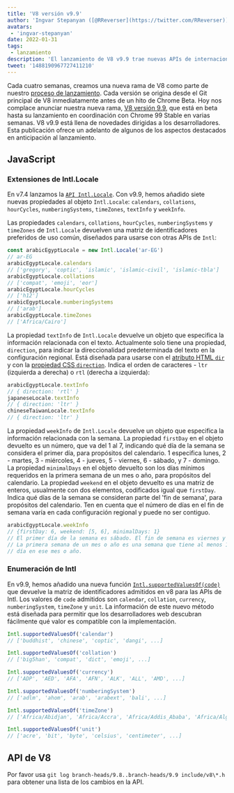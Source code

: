 ```yaml
---
title: 'V8 versión v9.9'
author: 'Ingvar Stepanyan ([@RReverser](https://twitter.com/RReverser)), en su 99%'
avatars:
 - 'ingvar-stepanyan'
date: 2022-01-31
tags:
 - lanzamiento
description: 'El lanzamiento de V8 v9.9 trae nuevas APIs de internacionalización.'
tweet: '1488190967727411210'
---
```

Cada cuatro semanas, creamos una nueva rama de V8 como parte de nuestro [proceso de lanzamiento](https://v8.dev/docs/release-process). Cada versión se origina desde el Git principal de V8 inmediatamente antes de un hito de Chrome Beta. Hoy nos complace anunciar nuestra nueva rama, [V8 versión 9.9](https://chromium.googlesource.com/v8/v8.git/+log/branch-heads/9.9), que está en beta hasta su lanzamiento en coordinación con Chrome 99 Stable en varias semanas. V8 v9.9 está llena de novedades dirigidas a los desarrolladores. Esta publicación ofrece un adelanto de algunos de los aspectos destacados en anticipación al lanzamiento.

<!--truncate-->
## JavaScript

### Extensiones de Intl.Locale

En v7.4 lanzamos la [`API Intl.Locale`](https://v8.dev/blog/v8-release-74#intl.locale). Con v9.9, hemos añadido siete nuevas propiedades al objeto `Intl.Locale`: `calendars`, `collations`, `hourCycles`, `numberingSystems`, `timeZones`, `textInfo` y `weekInfo`.

Las propiedades `calendars`, `collations`, `hourCycles`, `numberingSystems` y `timeZones` de `Intl.Locale` devuelven una matriz de identificadores preferidos de uso común, diseñados para usarse con otras APIs de `Intl`:

```js
const arabicEgyptLocale = new Intl.Locale('ar-EG')
// ar-EG
arabicEgyptLocale.calendars
// ['gregory', 'coptic', 'islamic', 'islamic-civil', 'islamic-tbla']
arabicEgyptLocale.collations
// ['compat', 'emoji', 'eor']
arabicEgyptLocale.hourCycles
// ['h12']
arabicEgyptLocale.numberingSystems
// ['arab']
arabicEgyptLocale.timeZones
// ['Africa/Cairo']
```

La propiedad `textInfo` de `Intl.Locale` devuelve un objeto que especifica la información relacionada con el texto. Actualmente solo tiene una propiedad, `direction`, para indicar la direccionalidad predeterminada del texto en la configuración regional. Está diseñada para usarse con el [atributo HTML `dir`](https://developer.mozilla.org/es/docs/Web/HTML/Global_attributes/dir) y con la [propiedad CSS `direction`](https://developer.mozilla.org/es/docs/Web/CSS/direction). Indica el orden de caracteres - `ltr` (izquierda a derecha) o `rtl` (derecha a izquierda):

```js
arabicEgyptLocale.textInfo
// { direction: 'rtl' }
japaneseLocale.textInfo
// { direction: 'ltr' }
chineseTaiwanLocale.textInfo
// { direction: 'ltr' }
```

La propiedad `weekInfo` de `Intl.Locale` devuelve un objeto que especifica la información relacionada con la semana. La propiedad `firstDay` en el objeto devuelto es un número, que va del 1 al 7, indicando qué día de la semana se considera el primer día, para propósitos del calendario. 1 especifica lunes, 2 - martes, 3 - miércoles, 4 - jueves, 5 - viernes, 6 - sábado, y 7 - domingo. La propiedad `minimalDays` en el objeto devuelto son los días mínimos requeridos en la primera semana de un mes o año, para propósitos del calendario. La propiedad `weekend` en el objeto devuelto es una matriz de enteros, usualmente con dos elementos, codificados igual que `firstDay`. Indica qué días de la semana se consideran parte del 'fin de semana', para propósitos del calendario. Ten en cuenta que el número de días en el fin de semana varía en cada configuración regional y puede no ser contiguo.

```js
arabicEgyptLocale.weekInfo
// {firstDay: 6, weekend: [5, 6], minimalDays: 1}
// El primer día de la semana es sábado. El fin de semana es viernes y sábado.
// La primera semana de un mes o año es una semana que tiene al menos 1
// día en ese mes o año.
```

### Enumeración de Intl

En v9.9, hemos añadido una nueva función [`Intl.supportedValuesOf(code)`](https://developer.mozilla.org/es/docs/Web/JavaScript/Reference/Global_Objects/Intl/supportedValuesOf) que devuelve la matriz de identificadores admitidos en v8 para las APIs de Intl. Los valores de `code` admitidos son `calendar`, `collation`, `currency`, `numberingSystem`, `timeZone` y `unit`. La información de este nuevo método está diseñada para permitir que los desarrolladores web descubran fácilmente qué valor es compatible con la implementación.

```js
Intl.supportedValuesOf('calendar')
// ['buddhist', 'chinese', 'coptic', 'dangi', ...]

Intl.supportedValuesOf('collation')
// ['big5han', 'compat', 'dict', 'emoji', ...]

Intl.supportedValuesOf('currency')
// ['ADP', 'AED', 'AFA', 'AFN', 'ALK', 'ALL', 'AMD', ...]

Intl.supportedValuesOf('numberingSystem')
// ['adlm', 'ahom', 'arab', 'arabext', 'bali', ...]

Intl.supportedValuesOf('timeZone')
// ['Africa/Abidjan', 'Africa/Accra', 'Africa/Addis_Ababa', 'Africa/Algiers', ...]

Intl.supportedValuesOf('unit')
// ['acre', 'bit', 'byte', 'celsius', 'centimeter', ...]
```

## API de V8

Por favor usa `git log branch-heads/9.8..branch-heads/9.9 include/v8\*.h` para obtener una lista de los cambios en la API.

